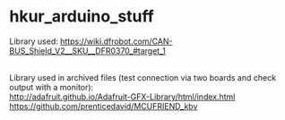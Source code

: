 # hkur_arduino_stuff
Library used:
https://wiki.dfrobot.com/CAN-BUS_Shield_V2__SKU__DFR0370_#target_1<br><br>

Library used in archived files (test connection via two boards and check output with a monitor):<br>
http://adafruit.github.io/Adafruit-GFX-Library/html/index.html<br>
https://github.com/prenticedavid/MCUFRIEND_kbv
